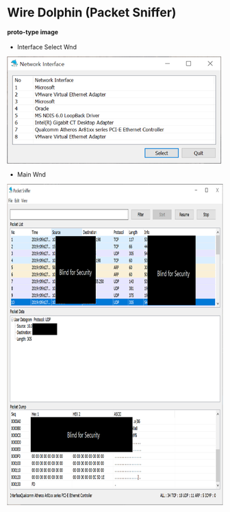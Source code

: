 # Wire Dolphin (Packet Sniffer)

#### proto-type image

* Interface Select Wnd
<img src="/Image/SelectNetInfWnd.PNG" width="500" height="250">

* Main Wnd
<img src="/Image/MainWnd.PNG" width="900" height="750">
